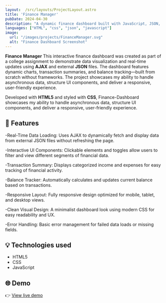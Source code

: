 ```yaml
---
layout:  /src/layouts/ProjectLayout.astro
title: 'Finance Manager'
pubDate: 2024-04-30
description: "A dynamic finance dashboard built with JavaScript, JSON, and AJAX. It fetches and displays financial data in real-time using public APIs."
languages: ["HTML", "css", "json", "javascript"]
image:
  url: "/images/projects/FinanceManager.svg"
  alt: "Finance Dashboard Screenshot"
--- 
```


**Finance Manager** This interactive finance dashboard was created as part of a college assignment to demonstrate data visualization and real-time updates using **AJAX** and external **JSON** files. The dashboard features dynamic charts, transaction summaries, and balance tracking—built from scratch without frameworks. The project showcases my ability to handle asynchronous data, structure UI components, and deliver a responsive, user-friendly experience.

Developed with **HTML5** and styled with **CSS**, Finance-Dashboard showcases my ability to handle asynchronous data, structure UI components, and deliver a responsive, user-friendly experience.

## 🧩 Features

-Real-Time Data Loading:
Uses AJAX to dynamically fetch and display data from external JSON files without refreshing the page.

-Interactive UI Components:
Clickable elements and toggles allow users to filter and view different segments of financial data.

-Transaction Summary:
Displays categorized income and expenses for easy tracking of financial activity.

-Balance Tracker:
Automatically calculates and updates current balance based on transactions.

-Responsive Layout:
Fully responsive design optimized for mobile, tablet, and desktop views.

-Clean Visual Design:
A minimalist dashboard look using modern CSS for easy readability and UX.

-Error Handling:
Basic error management for failed data loads or missing fields.

## 💡 Technologies used

- HTML5
- CSS
- JavaScript


## 🌐 Demo

👉 [View live demo](https://rafaz01.github.io/Finance-Dashboard-1/) 
